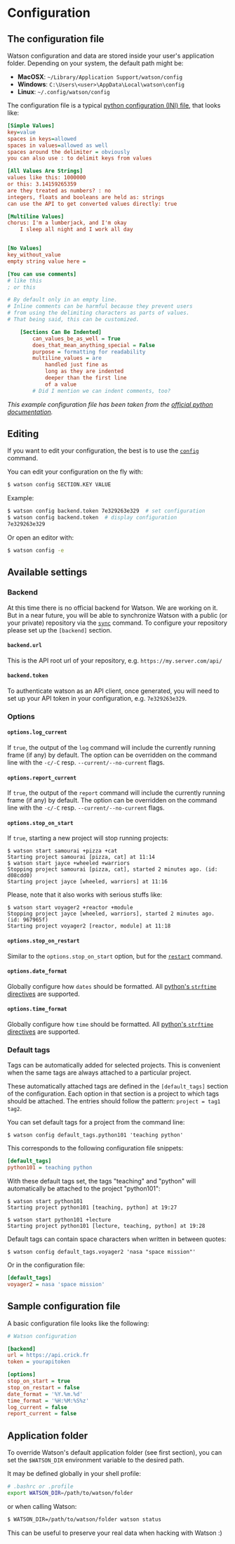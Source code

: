 # Configuration

## The configuration file

Watson configuration and data are stored inside your user's application folder. Depending on your system, the default path might be:

* **MacOSX**: `~/Library/Application Support/watson/config`
* **Windows**: `C:\Users\<user>\AppData\Local\watson\config`
* **Linux**: `~/.config/watson/config`

The configuration file is a typical [python configuration (INI) file](https://docs.python.org/3.4/library/configparser.html#supported-ini-file-structure), that looks like:

```ini
[Simple Values]
key=value
spaces in keys=allowed
spaces in values=allowed as well
spaces around the delimiter = obviously
you can also use : to delimit keys from values

[All Values Are Strings]
values like this: 1000000
or this: 3.14159265359
are they treated as numbers? : no
integers, floats and booleans are held as: strings
can use the API to get converted values directly: true

[Multiline Values]
chorus: I'm a lumberjack, and I'm okay
    I sleep all night and I work all day


[No Values]
key_without_value
empty string value here =

[You can use comments]
# like this
; or this

# By default only in an empty line.
# Inline comments can be harmful because they prevent users
# from using the delimiting characters as parts of values.
# That being said, this can be customized.

    [Sections Can Be Indented]
        can_values_be_as_well = True
        does_that_mean_anything_special = False
        purpose = formatting for readability
        multiline_values = are
            handled just fine as
            long as they are indented
            deeper than the first line
            of a value
        # Did I mention we can indent comments, too?
```

_This example configuration file has been taken from the [official python documentation](https://docs.python.org/3.4/library/configparser.html#supported-ini-file-structure)._


## Editing

If you want to edit your configuration, the best is to use the [`config`](./commands/#config) command.

You can edit your configuration on the fly with:

```bash
$ watson config SECTION.KEY VALUE
```

Example:

```bash
$ watson config backend.token 7e329263e329  # set configuration
$ watson config backend.token  # display configuration
7e329263e329
```

Or open an editor with:

```bash
$ watson config -e
```

## Available settings

### Backend

At this time there is no official backend for Watson. We are working on it. But in a near future, you will be able to synchronize Watson with a public (or your private) repository via the [`sync`](./commands.md#sync) command. To configure your repository please set up the `[backend]` section.

#### `backend.url`

This is the API root url of your repository, e.g. `https://my.server.com/api/`

#### `backend.token`

To authenticate watson as an API client, once generated, you will need to set up your API token in your configuration, e.g. `7e329263e329`.

### Options

#### `options.log_current`

If `true`, the output of the `log` command will include the currently running
frame (if any) by default. The option can be overridden on the command line
with the `-c/-C` resp. `--current/--no-current` flags.

#### `options.report_current`

If `true`, the output of the `report` command will include the currently
running frame (if any) by default. The option can be overridden on the
command line with the `-c/-C` resp. `--current/--no-current` flags.

#### `options.stop_on_start`

If `true`, starting a new project will stop running projects:

```
$ watson start samourai +pizza +cat
Starting project samourai [pizza, cat] at 11:14
$ watson start jayce +wheeled +warriors
Stopping project samourai [pizza, cat], started 2 minutes ago. (id: d08cdd0)
Starting project jayce [wheeled, warriors] at 11:16
```

Please, note that it also works with serious stuffs like:

```
$ watson start voyager2 +reactor +module
Stopping project jayce [wheeled, warriors], started 2 minutes ago. (id: 967965f)
Starting project voyager2 [reactor, module] at 11:18
```

#### `options.stop_on_restart`

Similar to the `options.stop_on_start` option, but for the [`restart`](./commands.md#restart) command.

#### `options.date_format`

Globally configure how `dates` should be formatted. All [python's `strftime` directives](http://strftime.org) are supported.

#### `options.time_format`

Globally configure how `time` should be formatted. All [python's `strftime` directives](http://strftime.org) are supported.

### Default tags

Tags can be automatically added for selected projects. This is convenient when
the same tags are always attached to a particular project.

These automatically attached tags are defined in the `[default_tags]` section
of the configuration. Each option in that section is a project to which
tags should be attached. The entries should follow the pattern: `project = tag1 tag2`.

You can set default tags for a project from the command line:

```
$ watson config default_tags.python101 'teaching python'
```

This corresponds to the following configuration file snippets:

```ini
[default_tags]
python101 = teaching python
```

With these default tags set, the tags "teaching" and "python" will
automatically be attached to the project "python101":

```
$ watson start python101
Starting project python101 [teaching, python] at 19:27

$ watson start python101 +lecture
Starting project python101 [lecture, teaching, python] at 19:28
```

Default tags can contain space characters when written in between quotes:

```
$ watson config default_tags.voyager2 'nasa "space mission"'
```

Or in the configuration file:

```ini
[default_tags]
voyager2 = nasa 'space mission'
```

## Sample configuration file

A basic configuration file looks like the following:

```ini
# Watson configuration

[backend]
url = https://api.crick.fr
token = yourapitoken

[options]
stop_on_start = true
stop_on_restart = false
date_format = '%Y.%m.%d'
time_format = '%H:%M:%S%z'
log_current = false
report_current = false
```

## Application folder

To override Watson's default application folder (see first section), you can set the `$WATSON_DIR` environment variable to the desired path.

It may be defined globally in your shell profile:

```bash
# .bashrc or .profile
export WATSON_DIR=/path/to/watson/folder
```

or when calling Watson:

```bash
$ WATSON_DIR=/path/to/watson/folder watson status
```

This can be useful to preserve your real data when hacking with Watson :)
